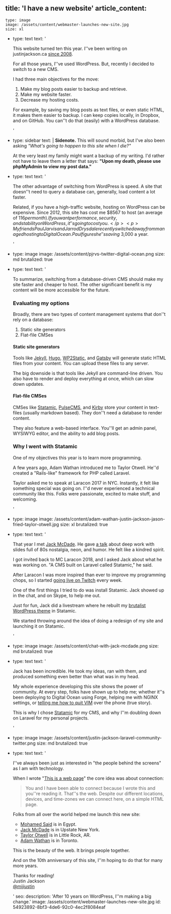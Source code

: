 title: 'I have a new website'
article_content:
  -
    type: image
    image: /assets/content/webmaster-launches-new-site.jpg
    size: xl
  -
    type: text
    text: '<p>This website turned ten this year. I''ve been writing on justinjackson.ca&nbsp;<a href="https://web.archive.org/web/20140208000149/http://justinjackson.ca/hello-world/">since 2008</a>.</p><p>For all those years, I''ve used WordPress. But, recently I decided to switch&nbsp;to a new CMS.</p><p>I had three main objectives for the move:</p><p></p><ol><li>Make my&nbsp;blog posts easier to backup and retrieve.<br></li><li>Make my website faster.</li><li>Decrease my hosting costs.</li></ol><p>For example, by saving my&nbsp;blog posts as text files, or even static HTML, it makes them easier to backup. I can keep copies locally, in Dropbox, and on GitHub. You can''t do that (easily) with a WordPress database.<br></p>'
  -
    type: sidebar
    text: |
      **Sidenote.** This will sound morbid, but I've also been asking _"What's going to happen to this site when I die?"_
      
      At the very least my family might want a backup of my writing. I'd rather not have to leave them a letter that says: **"Upon my death, please use phpMyAdmin to view my post data."**
  -
    type: text
    text: '<p>The other advantage of switching from WordPress&nbsp;is speed. A site that doesn''t need to query a database can, generally, load content a lot faster.</p><p>Related, if you have a high-traffic website, hosting on WordPress can be expensive. Since 2012, this site has cost me&nbsp;$8567 to host (an average of $116 per month). If you want performance, security, and stability on WordPress, it''s going to cost you.</p><p>My friends Paul Jarvis and Jarrod Drysdale recently switched away from managed hosting to Digital Ocean. Paul figures he''s saving ~$3,000 a year.</p>'
  -
    type: image
    image: /assets/content/pjrvs-twitter-digital-ocean.png
    size: md
    brutalized: true
  -
    type: text
    text: '<p>To summarize, switching from a database-driven CMS should make my site faster and cheaper to host. The other significant benefit is my content will be more accessible for the future.</p><h3>Evaluating my options</h3><p>Broadly, there are two types of content management systems that don''t rely on a database:</p><ol><li>Static site generators<br></li><li>Flat-file CMSes</li></ol><h4>Static site generators</h4><p>Tools like <a href="https://jekyllrb.com/">Jekyll</a>, <a href="https://gohugo.io/">Hugo</a>, <a href="https://wp2static.com/">WP2Static</a>, and <a href="https://www.gatsbyjs.org/">Gatsby</a> will generate static HTML files from your content. You can&nbsp;upload these files to any server.</p><p>The big downside is that tools like Jekyll are command-line driven. You also have to render and deploy everything at once, which can slow down updates.</p><h4>Flat-file CMSes</h4><p>CMSes like <a href="https://statamic.com/">Statamic</a>, <a href="https://www.pulsecms.com/">PulseCMS</a>, and <a href="https://getkirby.com/">Kirby</a>&nbsp;store your content in text-files (usually markdown based). They don''t need a database to render content.</p><p>They also feature a web-based interface. You''ll get an admin panel, WYSIWYG editor, and the ability to add blog posts.</p><h3>Why I went with Statamic</h3><p>One of my objectives this year is to learn more programming.</p><p>A few years ago, Adam Wathan introduced me to Taylor Otwell. He''d created a "Rails-like" framework for PHP called Laravel.</p><p>Taylor asked me to speak at Laracon 2017 in NYC. Instantly, it felt like something special was going on. I''d never experienced a technical community like this. Folks were passionate, excited to make stuff, and welcoming.</p>'
  -
    type: image
    image: /assets/content/adam-wathan-justin-jackson-jason-fried-taylor-otwell.jpg
    size: xl
    brutalized: true
  -
    type: text
    text: '<p>That year I met <a href="https://twitter.com/jackmcdade">Jack McDade</a>. He gave <a href="https://youtu.be/I4oWBpX9BiY">a talk</a>&nbsp;about deep work with slides full of 80s nostalgia, neon, and humor. He felt like a kindred spirit.</p><p>I got invited back to MC Laracon 2018, and I asked Jack about what he was working on. "A CMS built on Laravel called Statamic," he said.</p><p>After Laracon I was more inspired than ever to improve my programming chops, so I started <a href="https://twitch.tv/megajustin">going live on Twitch</a> every week.</p><p>One of the first things I tried to do was install Statamic. Jack showed up in the chat, and on Skype, to help me out.</p><p>Just for fun, Jack did a&nbsp;livestream where he rebuilt my <a href="https://github.com/mijustin/brutal-theme">brutalist WordPress theme</a> in Statamic.</p><p>We started throwing around the idea of doing a redesign of my site and launching it on Statamic.</p>'
  -
    type: image
    image: /assets/content/chat-with-jack-mcdade.png
    size: md
    brutalized: true
  -
    type: text
    text: '<p>Jack has been incredible. He took my ideas, ran with them, and produced something even better than what was in my head.</p><p>My whole experience developing this site shows the power of community. At every step, folks have shown up to help me; whether it''s been deploying to Digital Ocean using Forge, helping me with NGINX settings, or <a href="https://clips.twitch.tv/SeductiveAntediluvianCatPartyTime">telling me how to quit VIM</a> over the phone (true story).</p><p>This&nbsp;is why I chose <a href="https://statamic.com">Statamic</a> for my CMS, and why I''m doubling down on Laravel for my personal projects.</p>'
  -
    type: image
    image: /assets/content/justin-jackson-laravel-community-twitter.png
    size: md
    brutalized: true
  -
    type: text
    text: '<p>I''ve&nbsp;always been just as interested in "the people behind the screens" as I am with technology.</p><p>When I wrote "<a href="https://justinjackson.ca/words.html">This is a web page</a>" the core idea was about connection:</p><blockquote>You and I have been able to connect because I wrote this and you''re reading it. That''s the web. Despite our different locations, devices, and time-zones we can connect here, on a simple HTML page.</blockquote><p>Folks from all over the world helped me launch this new site:</p><p></p><ul><li><a href="https://twitter.com/themsaid">Mohamed Said</a>&nbsp;is in Egypt.<br></li><li><a href="https://jackmcdade.com/">Jack McDade</a>&nbsp;is in&nbsp;Upstate New York.<br></li><li><a href="https://twitter.com/taylorotwell">Taylor Otwell</a> is in Little Rock, AR.<br></li><li><a href="https://twitter.com/adamwathan">Adam Wathan</a>&nbsp;is in Toronto.<br></li></ul><p></p><p>This is the beauty of the web. It brings people together.</p><p>And on the 10th anniversary of this site, I''m hoping to do that for many more years.</p><p>Thanks for reading!<br>Justin Jackson<br><a href="https://twitter.com/mijustin">@mijiustin</a></p>'
seo:
  description: 'After 10 years on WordPress, I''m making a big change.'
  image: /assets/content/webmaster-launches-new-site.jpg
id: 54923892-8bf3-4de6-92c0-4ec2f8084eaf
